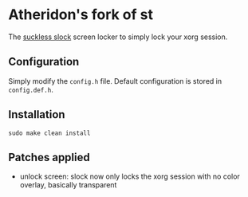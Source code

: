 # Atheridon's fork of st
The [suckless slock](http://tools.suckless.org/slock/) screen locker to simply lock your xorg session.

## Configuration

Simply modify the `config.h` file. 
Default configuration is stored in `config.def.h`.

## Installation

```
sudo make clean install
```

## Patches applied
+ unlock screen: slock now only locks the xorg session with no color overlay, basically transparent

